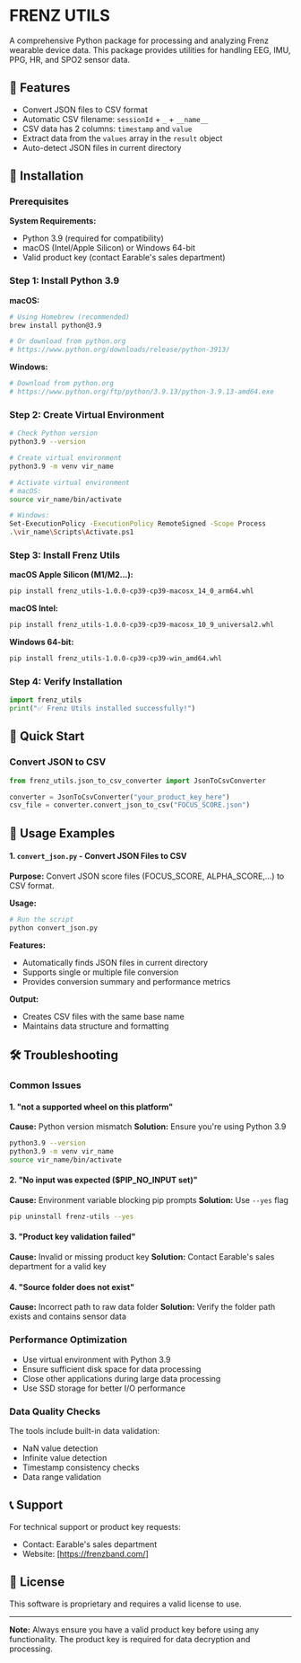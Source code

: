 # FRENZ UTILS
A comprehensive Python package for processing and analyzing Frenz wearable device data. This package provides utilities for handling EEG, IMU, PPG, HR, and SPO2 sensor data.

## 🚀 Features

- Convert JSON files to CSV format
- Automatic CSV filename: `sessionId` + `_` + `__name__`
- CSV data has 2 columns: `timestamp` and `value`
- Extract data from the `values` array in the `result` object
- Auto-detect JSON files in current directory

## 🔧 Installation

### Prerequisites

**System Requirements:**
- Python 3.9 (required for compatibility)
- macOS (Intel/Apple Silicon) or Windows 64-bit
- Valid product key (contact Earable's sales department)

### Step 1: Install Python 3.9

**macOS:**
```bash
# Using Homebrew (recommended)
brew install python@3.9

# Or download from python.org
# https://www.python.org/downloads/release/python-3913/
```

**Windows:**
```bash
# Download from python.org
# https://www.python.org/ftp/python/3.9.13/python-3.9.13-amd64.exe
```

### Step 2: Create Virtual Environment

```bash
# Check Python version
python3.9 --version

# Create virtual environment
python3.9 -m venv vir_name

# Activate virtual environment
# macOS:
source vir_name/bin/activate

# Windows:
Set-ExecutionPolicy -ExecutionPolicy RemoteSigned -Scope Process
.\vir_name\Scripts\Activate.ps1
```

### Step 3: Install Frenz Utils

**macOS Apple Silicon (M1/M2...):**
```bash
pip install frenz_utils-1.0.0-cp39-cp39-macosx_14_0_arm64.whl
```

**macOS Intel:**
```bash
pip install frenz_utils-1.0.0-cp39-cp39-macosx_10_9_universal2.whl
```

**Windows 64-bit:**
```bash
pip install frenz_utils-1.0.0-cp39-cp39-win_amd64.whl
```

### Step 4: Verify Installation

```python
import frenz_utils
print("✅ Frenz Utils installed successfully!")
```

## 🚀 Quick Start

### Convert JSON to CSV

```python
from frenz_utils.json_to_csv_converter import JsonToCsvConverter

converter = JsonToCsvConverter("your_product_key_here")
csv_file = converter.convert_json_to_csv("FOCUS_SCORE.json")
```

## 📖 Usage Examples

#### 1. `convert_json.py` - Convert JSON Files to CSV

**Purpose:** Convert JSON score files (FOCUS_SCORE, ALPHA_SCORE,...) to CSV format.

**Usage:**
```bash
# Run the script
python convert_json.py
```

**Features:**
- Automatically finds JSON files in current directory
- Supports single or multiple file conversion
- Provides conversion summary and performance metrics

**Output:**
- Creates CSV files with the same base name
- Maintains data structure and formatting

## 🛠️ Troubleshooting

### Common Issues

#### 1. "not a supported wheel on this platform"
**Cause:** Python version mismatch
**Solution:** Ensure you're using Python 3.9
```bash
python3.9 --version
python3.9 -m venv vir_name
source vir_name/bin/activate
```

#### 2. "No input was expected ($PIP_NO_INPUT set)"
**Cause:** Environment variable blocking pip prompts
**Solution:** Use `--yes` flag
```bash
pip uninstall frenz-utils --yes
```

#### 3. "Product key validation failed"
**Cause:** Invalid or missing product key
**Solution:** Contact Earable's sales department for a valid key

#### 4. "Source folder does not exist"
**Cause:** Incorrect path to raw data folder
**Solution:** Verify the folder path exists and contains sensor data

### Performance Optimization

- Use virtual environment with Python 3.9
- Ensure sufficient disk space for data processing
- Close other applications during large data processing
- Use SSD storage for better I/O performance

### Data Quality Checks

The tools include built-in data validation:
- NaN value detection
- Infinite value detection
- Timestamp consistency checks
- Data range validation

## 📞 Support

For technical support or product key requests:
- Contact: Earable's sales department
- Website: [https://frenzband.com/]

## 📄 License

This software is proprietary and requires a valid license to use.

---

**Note:** Always ensure you have a valid product key before using any functionality. The product key is required for data decryption and processing.
